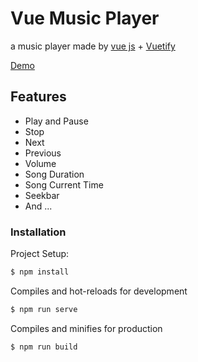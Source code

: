 # Vue Music Player

a music player made by [vue js](https://cli.vuejs.org/) +  [Vuetify](https://vuetifyjs.com/)

[Demo](https://mortezasabihi.github.io/vue_music_player/)

## Features

  - Play and Pause
  - Stop
  - Next
  - Previous
  - Volume
  - Song Duration
  - Song Current Time
  - Seekbar
  - And ...

### Installation

 Project Setup:
```sh
$ npm install
```
Compiles and hot-reloads for development
```sh
$ npm run serve
```
 Compiles and minifies for production
 ```sh
$ npm run build
```